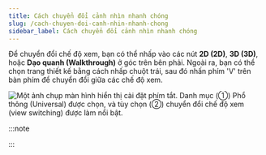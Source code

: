 ```yaml
---
title: Cách chuyển đổi cảnh nhìn nhanh chóng
slug: /cach-chuyen-doi-canh-nhin-nhanh-chong
sidebar_label: Cách chuyển đổi cảnh nhìn nhanh chóng
---
```


Để chuyển đổi chế độ xem, bạn có thể nhấp vào các nút **2D (2D)**, **3D (3D)**, hoặc **Dạo quanh (Walkthrough)** ở góc trên bên phải. Ngoài ra, bạn có thể chọn trang thiết kế bằng cách nhấp chuột trái, sau đó nhấn phím 'V' trên bàn phím để chuyển đổi giữa các chế độ xem.

![Một ảnh chụp màn hình hiển thị cài đặt phím tắt. Danh mục (①) Phổ thông (Universal) được chọn, và tùy chọn (②) chuyển đổi chế độ xem (view switching) được làm nổi bật.](https://storage.googleapis.com/jegavn_kb/image_jegavn/59.1.png)

:::note

:::